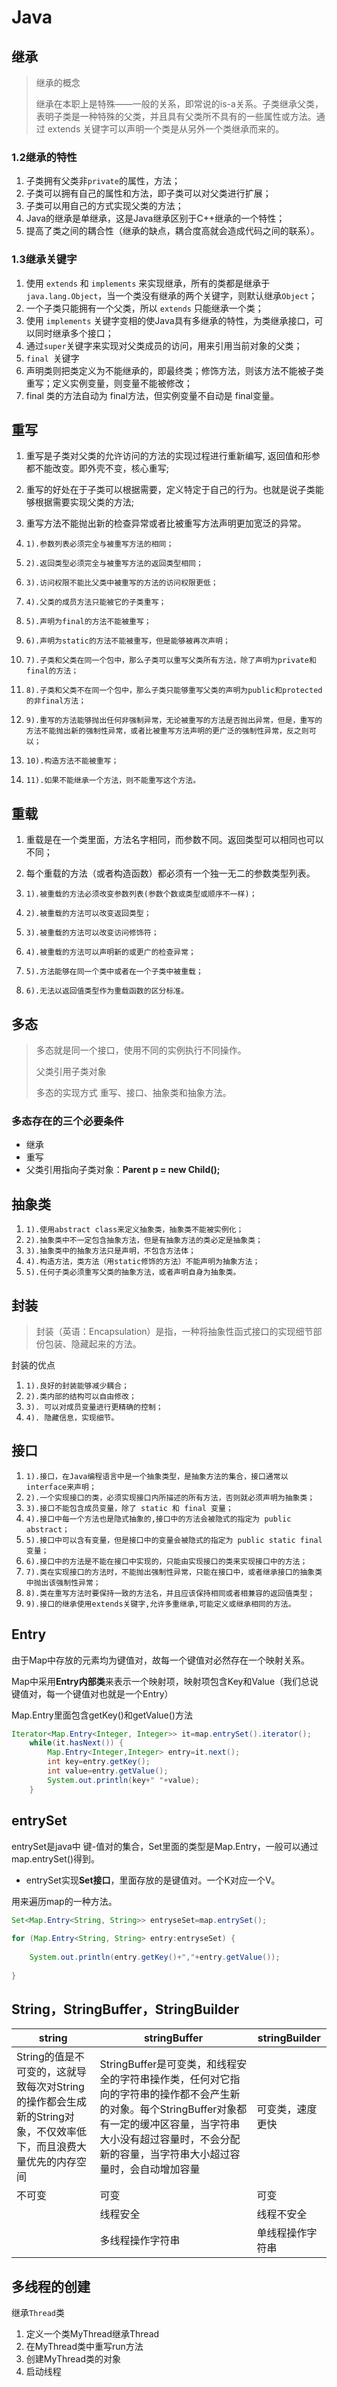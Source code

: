 # Java

## 继承

> 继承的概念
>
> 继承在本职上是特殊——一般的关系，即常说的is-a关系。子类继承父类，表明子类是一种特殊的父类，并且具有父类所不具有的一些属性或方法。通过 extends 关键字可以声明一个类是从另外一个类继承而来的。

### 1.2继承的特性

1. 子类拥有父类非`private`的属性，方法；
2. 子类可以拥有自己的属性和方法，即子类可以对父类进行扩展；
3. 子类可以用自己的方式实现父类的方法；
4. Java的继承是单继承，这是Java继承区别于C++继承的一个特性；
5. 提高了类之间的耦合性（继承的缺点，耦合度高就会造成代码之间的联系）。

###  1.3继承关键字

1. 使用 `extends` 和 `implements` 来实现继承，所有的类都是继承于 `java.lang.Object`，当一个类没有继承的两个关键字，则默认继承`Object`；
2. 一个子类只能拥有一个父类，所以 `extends` 只能继承一个类；
3. 使用 `implements` 关键字变相的使Java具有多继承的特性，为类继承接口，可以同时继承多个接口；
4. 通过`super`关键字来实现对父类成员的访问，用来引用当前对象的父类；
5.  `final `关键字
6.  声明类则把类定义为不能继承的，即最终类；修饰方法，则该方法不能被子类重写；定义实例变量，则变量不能被修改；
7. final 类的方法自动为 final方法，但实例变量不自动是 final变量。

## 重写

1. 重写是子类对父类的允许访问的方法的实现过程进行重新编写, 返回值和形参都不能改变。即外壳不变，核心重写;
2. 重写的好处在于子类可以根据需要，定义特定于自己的行为。也就是说子类能够根据需要实现父类的方法;
3. 重写方法不能抛出新的检查异常或者比被重写方法声明更加宽泛的异常。

1. `1).参数列表必须完全与被重写方法的相同；`
2. `2).返回类型必须完全与被重写方法的返回类型相同；`
3. `3).访问权限不能比父类中被重写的方法的访问权限更低；`
4. `4).父类的成员方法只能被它的子类重写；`
5. `5).声明为final的方法不能被重写；`
6. `6).声明为static的方法不能被重写，但是能够被再次声明；`
7. `7).子类和父类在同一个包中，那么子类可以重写父类所有方法，除了声明为private和final的方法；`
8. `8).子类和父类不在同一个包中，那么子类只能够重写父类的声明为public和protected的非final方法；`
9. `9).重写的方法能够抛出任何非强制异常，无论被重写的方法是否抛出异常，但是，重写的方法不能抛出新的强制性异常，或者比被重写方法声明的更广泛的强制性异常，反之则可以；`
10. `10).构造方法不能被重写；`
11. `11).如果不能继承一个方法，则不能重写这个方法。`

## 重载

1. 重载是在一个类里面，方法名字相同，而参数不同。返回类型可以相同也可以不同；
2. 每个重载的方法（或者构造函数）都必须有一个独一无二的参数类型列表。

1. `1).被重载的方法必须改变参数列表(参数个数或类型或顺序不一样)；`
2. `2).被重载的方法可以改变返回类型；`
3. `3).被重载的方法可以改变访问修饰符；`
4. `4).被重载的方法可以声明新的或更广的检查异常；`
5. `5).方法能够在同一个类中或者在一个子类中被重载；`
6. `6).无法以返回值类型作为重载函数的区分标准。`

## 多态

> 多态就是同一个接口，使用不同的实例执行不同操作。
>
> 父类引用子类对象
>
> 多态的实现方式 重写、接口、抽象类和抽象方法。

### 多态存在的三个必要条件

- 继承
- 重写
- 父类引用指向子类对象：**Parent p = new Child();**

## 抽象类

1. `1).使用abstract class来定义抽象类，抽象类不能被实例化；`
2. `2).抽象类中不一定包含抽象方法，但是有抽象方法的类必定是抽象类；`
3. `3).抽象类中的抽象方法只是声明，不包含方法体；`
4. `4).构造方法，类方法（用static修饰的方法）不能声明为抽象方法；`
5. `5).任何子类必须重写父类的抽象方法，或者声明自身为抽象类。`

## 封装

> 封装（英语：Encapsulation）是指，一种将抽象性函式接口的实现细节部份包装、隐藏起来的方法。

封装的优点

1. `1).良好的封装能够减少耦合；`
2. `2).类内部的结构可以自由修改；`
3. `3). 可以对成员变量进行更精确的控制；`
4. `4). 隐藏信息，实现细节。`

## 接口

1. `1).接口，在Java编程语言中是一个抽象类型，是抽象方法的集合，接口通常以interface来声明；`
2. `2).一个实现接口的类，必须实现接口内所描述的所有方法，否则就必须声明为抽象类；`
3. `3).接口不能包含成员变量，除了 static 和 final 变量；`
4. `4).接口中每一个方法也是隐式抽象的,接口中的方法会被隐式的指定为 public abstract；`
5. `5).接口中可以含有变量，但是接口中的变量会被隐式的指定为 public static final 变量；`
6. `6).接口中的方法是不能在接口中实现的，只能由实现接口的类来实现接口中的方法；`
7. `7).类在实现接口的方法时，不能抛出强制性异常，只能在接口中，或者继承接口的抽象类中抛出该强制性异常；`
8. `8).类在重写方法时要保持一致的方法名，并且应该保持相同或者相兼容的返回值类型；`
9. `9).接口的继承使用extends关键字,允许多重继承,可能定义或继承相同的方法。`

## Entry

由于Map中存放的元素均为键值对，故每一个键值对必然存在一个映射关系。

Map中采用**Entry内部类**来表示一个映射项，映射项包含Key和Value（我们总说键值对，每一个键值对也就是一个Entry）

Map.Entry里面包含getKey()和getValue()方法

```java
Iterator<Map.Entry<Integer, Integer>> it=map.entrySet().iterator();
    while(it.hasNext()) {
        Map.Entry<Integer,Integer> entry=it.next();
        int key=entry.getKey();
        int value=entry.getValue();
        System.out.println(key+" "+value);
    }
```

## entrySet

entrySet是java中 键-值对的集合，Set里面的类型是Map.Entry，一般可以通过map.entrySet()得到。

- entrySet实现**Set接口**，里面存放的是键值对。一个K对应一个V。

用来遍历map的一种方法。

```java
Set<Map.Entry<String, String>> entryseSet=map.entrySet();
 
for (Map.Entry<String, String> entry:entryseSet) {
 
    System.out.println(entry.getKey()+","+entry.getValue());
 
}
```

## String，StringBuffer，StringBuilder

| string                                                       | stringBuffer                                                 | stringBuilder    |
| ------------------------------------------------------------ | ------------------------------------------------------------ | ---------------- |
| String的值是不可变的，这就导致每次对String的操作都会生成新的String对象，不仅效率低下，而且浪费大量优先的内存空间 | StringBuffer是可变类，和线程安全的字符串操作类，任何对它指向的字符串的操作都不会产生新的对象。每个StringBuffer对象都有一定的缓冲区容量，当字符串大小没有超过容量时，不会分配新的容量，当字符串大小超过容量时，会自动增加容量 | 可变类，速度更快 |
| 不可变                                                       | 可变                                                         | 可变             |
|                                                              | 线程安全                                                     | 线程不安全       |
|                                                              | 多线程操作字符串                                             | 单线程操作字符串 |

## 多线程的创建

继承`Thread`类

1. 定义一个类MyThread继承Thread
2. 在MyThread类中重写run方法
3. 创建MyThread类的对象
4. 启动线程
